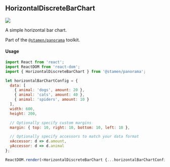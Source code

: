 ## HorizontalDiscreteBarChart

<img src='https://cloud.githubusercontent.com/assets/1127259/11770146/743552f6-a1ac-11e5-9ec1-884458177541.png'>

A simple horizontal bar chart.

Part of the [`@stamen/panorama`](https://www.npmjs.com/package/@stamen/panorama) toolkit.

#### Usage
```js
import React from 'react';
import ReactDOM from 'react-dom';
import { HorizontalDiscreteBarChart } from '@stamen/panorama';

let horizontalBarChartConfig = {
  data: [
    { animal: 'dogs', amount: 20 },
    { animal: 'cats', amount: 40 },
    { animal: 'spiders', amount: 10 }
  ],
  width: 600,
  height: 200,

  // Optionally specify custom margins
  margin: { top: 10, right: 10, bottom: 10, left: 10 },

  // Optionally specify accessors to match your data format
  xAccessor: d => d.amount,
  yAccessor: d => d.animal
};

ReactDOM.render(<HorizontalDiscreteBarChart {...horizontalBarChartConfig}/>, document.body);
```
